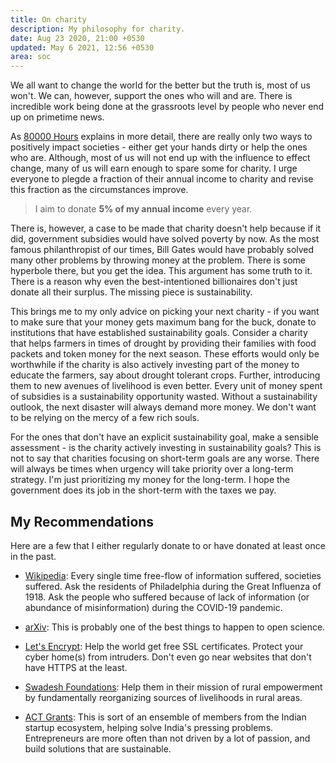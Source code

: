 ```yaml
---
title: On charity
description: My philosophy for charity.
date: Aug 23 2020, 21:00 +0530
updated: May 6 2021, 12:56 +0530
area: soc
---
```


We all want to change the world for the better but the truth is, most of us
won't. We can, however, support the ones who will and are. There is incredible
work being done at the grassroots level by people who never end up on primetime
news.

As [80000 Hours](https://80000hours.org/key-ideas/#career-categories)
explains in more detail, there are really only two ways to positively impact
societies - either get your hands dirty or help the ones who are. Although, most
of us will not end up with the influence to effect change, many of us will
earn enough to spare some for charity. I urge everyone to plegde a fraction of
their annual income to charity and revise this fraction as the circumstances
improve.

> I aim to donate **5% of my annual income** every year.

There is, however, a case to be made that charity doesn't help because if it
did, government subsidies would have solved poverty by now. As the most
famous philanthropist of our times, Bill Gates would have probably solved
many other problems by throwing money at the problem. There is some hyperbole
there, but you get the idea. This argument has some truth to it. There is a
reason why even the best-intentioned billionaires don't just donate all their
surplus. The missing piece is sustainability.

This brings me to my only advice on picking your next charity - if you
want to make sure that your money gets maximum bang for the buck, donate to
institutions that have established sustainability goals. Consider a charity
that helps farmers in times of drought by providing their families with food
packets and token money for the next season. These efforts would only be
worthwhile if the charity is also actively investing part of the money to
educate the farmers, say about drought tolerant crops. Further, introducing
them to new avenues of livelihood is even better. Every unit of money spent of
subsidies is a sustainability opportunity wasted. Without a sustainability
outlook, the next disaster will always demand more money. We don't want to be
relying on the mercy of a few rich souls.

For the ones that don't have an explicit sustainability goal, make a sensible
assessment - is the charity actively investing in sustainability goals?
This is not to say that charities focusing on short-term goals are any worse.
There will always be times when urgency will take priority over a long-term
strategy. I'm just prioritizing my money for the long-term. I hope the
government does its job in the short-term with the taxes we pay.

## My Recommendations

Here are a few that I either regularly donate to or have donated at least once
in the past.

- [Wikipedia](https://en.wikipedia.org/wiki/Main_Page): Every single time
  free-flow of information suffered, societies suffered. Ask the residents of
  Philadelphia during the Great Influenza of 1918. Ask the people who suffered
  because of lack of information (or abundance of misinformation) during the
  COVID-19 pandemic.

- [arXiv](https://arxiv.org/about/donate): This is probably one of the best
  things to happen to open science.

- [Let's Encrypt](https://letsencrypt.org/donate/): Help the world get free
  SSL certificates. Protect your cyber home(s) from intruders. Don't even go
  near websites that don't have HTTPS at the least.

- [Swadesh Foundations](https://swadesfoundation.org): Help them in their
  mission of rural empowerment by fundamentally reorganizing sources of
  livelihoods in rural areas.

- [ACT Grants](https://actgrants.in): This is sort of an ensemble of members
  from the Indian startup ecosystem, helping solve India's pressing problems.
  Entrepreneurs are more often than not driven by a lot of passion, and build
  solutions that are sustainable.
